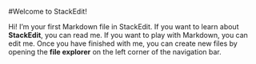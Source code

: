 #Welcome to StackEdit!

Hi! I’m your first Markdown file in StackEdit. If you want to learn about **StackEdit**, you can read me. If you want to play with Markdown, you can edit me. Once you have finished with me, you can create new files by opening the **file explorer** on the left corner of the navigation bar.
